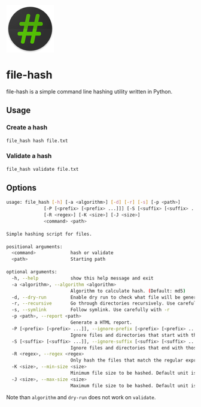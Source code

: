 ![file-hash](image/icon.png?raw=true "file-hash")

# file-hash

file-hash is a simple command line hashing utility written in Python.

## Usage

### Create a hash

```bash
file_hash hash file.txt
```

### Validate a hash

```bash
file_hash validate file.txt
```

## Options

```bash
usage: file_hash [-h] [-a <algorithm>] [-d] [-r] [-s] [-p <path>]
              [-P [<prefix> [<prefix> ...]]] [-S [<suffix> [<suffix> ...]]]
              [-R <regex>] [-K <size>] [-J <size>]
              <command> <path>

Simple hashing script for files.

positional arguments:
  <command>             hash or validate
  <path>                Starting path

optional arguments:
  -h, --help            show this help message and exit
  -a <algorithm>, --algorithm <algorithm>
                        Algorithm to calculate hash. (Default: md5)
  -d, --dry-run         Enable dry run to check what file will be generated.
  -r, --recursive       Go through directories recursively. Use carefully with -s
  -s, --symlink         Follow symlink. Use carefully with -r
  -p <path>, --report <path>
                        Generate a HTML report.
  -P [<prefix> [<prefix> ...]], --ignore-prefix [<prefix> [<prefix> ...]]
                        Ignore files and directories that start with those prefix. (Default: ["."])
  -S [<suffix> [<suffix> ...]], --ignore-suffix [<suffix> [<suffix> ...]]
                        Ignore files and directories that end with those suffix. (Default: all hashing algorithm)
  -R <regex>, --regex <regex>
                        Only hash the files that match the regular expression. (Default: None)
  -K <size>, --min-size <size>
                        Minimum file size to be hashed. Default unit is Byte. Support KB, GB, TB, PB. e.g. 1KB (Default: None)
  -J <size>, --max-size <size>
                        Maximum file size to be hashed. Default unit is Byte. Support KB, GB, TB, PB. e.g. 1KB (Default: None)
```

Note than `algorithm` and `dry-run` does not work on `validate`.